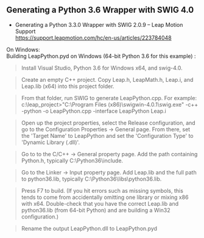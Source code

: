 ## Generating a Python 3.6 Wrapper with SWIG 4.0

* Generating a Python 3.3.0 Wrapper with SWIG 2.0.9 – Leap Motion Support  
https://support.leapmotion.com/hc/en-us/articles/223784048


On Windows:   
Building LeapPython.pyd on Windows (64-bit Python 3.6 for this example) :

> Install Visual Studio, Python 3.6 for Windows x64, and swig-4.0.

> Create an empty C++ project. Copy Leap.h, LeapMath.h, Leap.i, and Leap.lib (x64) into this project folder.

> From that folder, run SWIG to generate LeapPython.cpp. For example: c:\leap_project>"C:\Program Files (x86)\swigwin-4.0.1\swig.exe" -c++ -python -o LeapPython.cpp -interface LeapPython Leap.i

> Open up the project properties, select the Release configuration, and go to the Configuration Properties -> General page. From there, set the 'Target Name' to LeapPython and set the 'Configuration Type' to 'Dynamic Library (.dll)'.

> Go to to the C/C++ -> General property page. Add the path containing Python.h, typically C:\Python36\include.

> Go to the Linker -> Input property page. Add Leap.lib and the full path to python36.lib, typically C:\Python36\libs\python36.lib. 

> Press F7 to build. (If you hit errors such as missing symbols, this tends to come from accidentally omitting one library or mixing x86 with x64. Double-check that you have the correct Leap.lib and python36.lib (from 64-bit Python) and are building a Win32 configuration.)

> Rename the output LeapPython.dll to LeapPython.pyd


